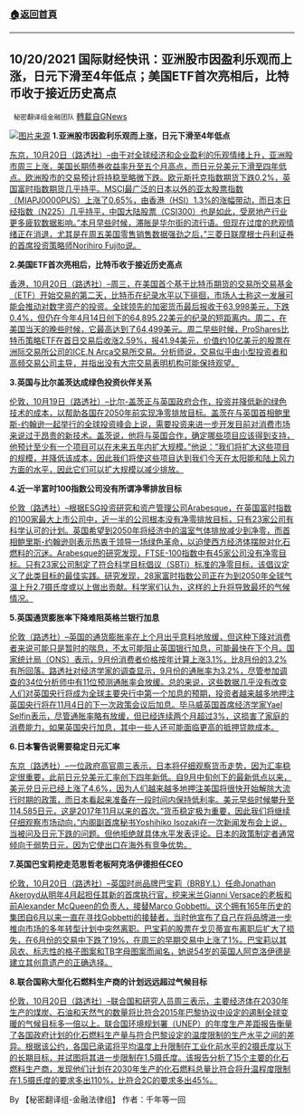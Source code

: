###  [:house:返回首頁](https://github.com/ourhimalayas/txt)
---


## 10/20/2021 国际财经快讯：亚洲股市因盈利乐观而上涨，日元下滑至4年低点；美国ETF首次亮相后，比特币收于接近历史高点
` 秘密翻译组金融团队` [轉載自GNews](https://gnews.org/zh-hans/1605944/)

![](https://assets.gnews.org/wp-content/uploads/2021/10/20211020-1.jpg)[图片来源](https://www.reuters.com/resizer/Tc8m9qc5E4dPqC_pDOgv0rJ34X4=/1200x0/filters:quality%2880%29/cloudfront-us-east-2.images.arcpublishing.com/reuters/KDGX7UZVCRPOLE6IL4WRNSQ2D4.jpg)
**1.亚洲股市因盈利乐观而上涨，日元下滑至4年低点**

[东京，10月20日（路透社）–由于对全球经济和企业盈利的乐观情绪上升，亚洲股市周三上涨，美国长期债券收益率升至五个月高点，而日元兑美元下滑至四年低点。欧洲股市的交易预计将持稳至略微下跌。欧元斯托克指数期货下跌0.2%，英国富时指数期货几乎持平。MSCI最广泛的日本以外的亚太股票指数（MIAPJ0000PUS）上涨了0.65%，由香港（HSI）1.3%的涨幅带动，而日本日经指数（N225）几乎持平，中国大陆股票（CSI300）也是如此，受房地产行业更多疲软数据影响。”本月早些时候，滞胀是华尔街的流行语。但现在过度的悲观情绪正在消退，尤其是在周五美国零售销售数据强劲之后，”三菱日联摩根士丹利证券的首席投资策略师Norihiro Fujito说。](https://www.reuters.com/business/global-markets-wrapup-2-2021-10-20/)

**2.美国ETF首次亮相后，比特币收于接近历史高点**

[香港，10月20日（路透社）–周三，在美国首个基于比特币期货的交易所交易基金（ETF）开始交易的第二天，比特币在纪录水平以下徘徊，市场人士称这一发展可能会推动对数字资产的投资。全球领先的加密货币最后报收于63,998美元，下跌0.4%，但仍在今年4月14日创下的64,895.22美元的纪录的短距离内。周二，在美国当天的晚些时候，它最高达到了64,499美元。周二早些时候，ProShares比特币策略ETF在首日交易后收涨2.59%，报41.94美元，价值约10亿美元的股票在洲际交易所公司的ICE.N Arca交易所交易。分析师说，交易似乎由小型投资者和高频交易公司主导，并指出没有大宗交易表明机构可能保持观望。](https://www.reuters.com/technology/bitcoin-sits-below-all-time-high-after-us-etf-debut-2021-10-20/)

**3.英国与比尔盖茨达成绿色投资伙伴关系**

[伦敦，10月19日（路透社）–比尔-盖茨正与英国政府合作，投资并降低新的绿色技术的成本，以帮助各国在2050年前实现净零排放目标。盖茨在与英国首相鲍里斯-约翰逊一起举行的全球投资峰会上说，需要投资来进一步开发目前对消费市场来说过于昂贵的新技术。盖茨说，他将与英国合作，确定哪些项目应该得到支持，他预计至少有一个项目可以在未来五年内扩大规模。”他说：”我们将扩大这些项目的规模，并降低该成本，因此我们将使这些项目达到我们今天在太阳能和陆上风力方面的水平，因此它们可以扩大规模以减少排放。](https://www.reuters.com/business/environment/britain-strikes-green-investment-partnership-with-bill-gates-2021-10-19/)

**4.近一半富时100指数公司没有所谓净零排放目标**

[伦敦（路透社）–根据ESG投资研究和资产管理公司Arabesque，在英国富时指数的100家最大上市公司中，近一半的公司根本没有净零排放目标，只有23家公司有科学认可的计划。英国希望到2050年将经济中的温室气体排放减少到净零，而首相鲍里斯-约翰逊则表示热衷于领导一场绿色革命，以迫使西方经济体摆脱对化石燃料的沉迷。Arabesque的研究发现，FTSE-100指数中有45家公司没有净零目标。只有23家公司制定了符合科学目标倡议（SBTi）标准的净零目标，该倡议定义了此类目标的最佳实践。研究发现，28家富时指数公司正在为到2050年全球气温上升2.7摄氏度或以上做出贡献。科学家们认为，这样的上升将导致最坏的气候情况。](https://www.oann.com/uk-inflation-declines-unexpectedly-in-september-ons/)

**5.英国通货膨胀率下降难阻英格兰银行加息**

[伦敦（路透社）–英国的通货膨胀率在上个月出乎意料地放缓，但这种下降对消费者来说可能只是暂时的喘息，不太可能阻止英国银行加息，可能最快在下个月。国家统计局（ONS）表示，9月份消费者价格按年计算上涨3.1%，比8月份的3.2%有所回落。路透社对经济学家的调查显示，9月份的通胀率为3.2%，尽管参加调查的34位分析师中有11位预测通胀率会放缓。总的来说，这些数据几乎没有改变人们对英国央行将成为全球主要央行中第一个加息的预期，投资者越来越多地押注英国央行将在11月4日的下一次政策会议后加息。毕马威英国首席经济学家Yael Selfin表示，尽管通胀率略有放缓，但已经连续两个月超过3%，这损害了家庭的消费能力，如果英国央行加息，其中一些人还可能面临更高的抵押贷款成本。](https://www.oann.com/uk-inflation-declines-unexpectedly-in-september-ons/)

**6.日本警告说需要稳定日元汇率**

[东京（路透社）–一位政府高官周三表示，日本将仔细观察货币走势，因为汇率稳定很重要，此前日元兑美元汇率创下四年新低。自9月中旬创下的最新低点以来，美元兑日元已经上涨了4.6%，因为人们越来越多地押注美国将很快开始解除大流行时期的政策，而日本看起来准备在一段时间内保持低利率。美元早些时候攀升至114.585日元，这是2017年11月以来的首次。”货币稳定极为重要，因此我们将继续仔细观察市场动向，”内阁副首席秘书Yoshihiko Isozaki在一次新闻发布会上说，当被问及日元下跌的问题。但他拒绝就具体水平发表评论。日本的政策制定者通常倾向于弱势日元，因为它使出口在海外有竞争优势。](https://www.oann.com/japan-warns-of-need-for-stable-currency-as-weak-yen-lifts-input-costs/)

**7.英国巴宝莉挖走范思哲老板阿克洛伊德担任CEO**

[伦敦，10月20日（路透社）–英国时尚品牌巴宝莉（BRBY.L）任命Jonathan Akeroyd从明年4月起担任其新的首席执行官，挖来米兰Gianni Versace的老板和前Alexander McQueen的负责人，接替Marco Gobbetti。这个拥有165年历史的集团自6月以来一直在寻找Gobbetti的接替者，当时他宣布了自己在将品牌进一步推向市场的多年转型计划中突然离职。巴宝莉的股票在戈贝蒂宣布离职后扩大了损失，在6月份的交易中下跌了19%，在周三的早期交易中上涨了1%。巴宝莉以其风衣、标志性的格子图案和TB字母图案而闻名，她说54岁的英国人阿克洛伊德是建立其创意遗产的正确选择。](https://www.reuters.com/business/retail-consumer/burberry-names-versace-boss-akeroyd-new-ceo-2021-10-20/)

**8.联合国称大型化石燃料生产商的计划远远超过气候目标**

[伦敦，10月20日（路透社）–联合国和研究人员周三表示，主要经济体在2030年生产的煤炭、石油和天然气的数量将比符合2015年巴黎协议中设定的遏制全球变暖的气候目标多一倍以上。联合国环境规划署（UNEP）的年度生产差距报告衡量了各国政府计划的化石燃料生产量与符合巴黎设定的温度限制的生产水平之间的差异。根据该公约，各国已承诺将平均温度上升限制在工业化前水平的2摄氏度以下的长期目标，并试图将其进一步限制在1.5摄氏度。该报告分析了15个主要的化石燃料生产商，发现他们计划在2030年生产的化石燃料总量比符合将升温程度限制在1.5摄氏度的要求多出110%，比符合2C的要求多出45%。](https://www.reuters.com/business/energy/big-fossil-fuel-producers-plans-far-exceed-climate-targets-un-says-2021-10-20/)

By 【秘密翻译组-金融法律组】
作者：千年等一回
